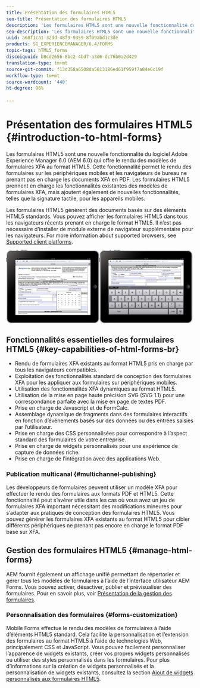 ```yaml
---
title: Présentation des formulaires HTML5
seo-title: Présentation des formulaires HTML5
description: 'Les formulaires HTML5 sont une nouvelle fonctionnalité du logiciel Adobe Experience Manager 6.0 (AEM 6.0) qui offre le rendu des modèles de formulaires XFA au format HTML5. '
seo-description: 'Les formulaires HTML5 sont une nouvelle fonctionnalité du logiciel Adobe Experience Manager 6.0 (AEM 6.0) qui offre le rendu des modèles de formulaires XFA au format HTML5. '
uuid: a68f1ca1-32dd-48f9-9359-8f09abd1c3de
products: SG_EXPERIENCEMANAGER/6.4/FORMS
topic-tags: hTML5_forms
discoiquuid: b8cd2656-8bc2-4bd7-a3d6-dc76b0a2d429
translation-type: tm+mt
source-git-commit: f13d358a6508da5813186ed61f959f7a84e6c19f
workflow-type: tm+mt
source-wordcount: '440'
ht-degree: 96%

---
```



# Présentation des formulaires HTML5 {#introduction-to-html-forms}

Les formulaires HTML5 sont une nouvelle fonctionnalité du logiciel Adobe Experience Manager 6.0 (AEM 6.0) qui offre le rendu des modèles de formulaires XFA au format HTML5. Cette fonctionnalité permet le rendu des formulaires sur les périphériques mobiles et les navigateurs de bureau ne prenant pas en charge les documents XFA en PDF. Les formulaires HTML5 prennent en charge les fonctionnalités existantes des modèles de formulaires XFA, mais ajoutent également de nouvelles fonctionnalités, telles que la signature tactile, pour les appareils mobiles.

Les formulaires HTML5 génèrent des documents basés sur des éléments HTML5 standards. Vous pouvez afficher les formulaires HTML5 dans tous les navigateurs récents prenant en charge le format HTML5. Il n’est pas nécessaire d’installer de module externe de navigateur supplémentaire pour les navigateurs. For more information about supported browsers, see [Supported client platforms](https://adobe.com/go/learn_aemforms_supportedplatforms_63).

![](do-not-localize/mobile_form_on_an_ipad_date_14.png)

## Fonctionnalités essentielles des formulaires HTML5 {#key-capabilities-of-html-forms-br}

* Rendu de formulaires XFA existants au format HTML5 pris en charge par tous les navigateurs compatibles.
* Exploitation des fonctionnalités standard de conception des formulaires XFA pour les appliquer aux formulaires sur périphériques mobiles.
* Utilisation des fonctionnalités XFA dynamiques au format HTML5.
* Utilisation de la mise en page haute précision SVG (SVG 1.1) pour une correspondance parfaite avec la mise en page de textes PDF.
* Prise en charge de Javascript et de FormCalc.
* Assemblage dynamique de fragments dans des formulaires interactifs en fonction d’événements basés sur des données ou des entrées saisies par l’utilisateur.
* Prise en charge des CSS personnalisées pour correspondre à l’aspect standard des formulaires de votre entreprise.
* Prise en charge de widgets personnalisés pour une expérience de capture de données riche.
* Prise en charge de l’intégration avec des applications Web.

### Publication multicanal {#multichannel-publishing}

Les développeurs de formulaires peuvent utiliser un modèle XFA pour effectuer le rendu des formulaires aux formats PDF et HTML5. Cette fonctionnalité peut s’avérer utile dans les cas où vous avez un jeu de formulaires XFA important nécessitant des modifications mineures pour s’adapter aux pratiques de conception des formulaires HTML5. Vous pouvez générer les formulaires XFA existants au format HTML5 pour cibler différents périphériques ne prenant pas encore en charge le format PDF basé sur XFA.

## Gestion des formulaires HTML5 {#manage-html-forms}

AEM fournit également un affichage unifié permettant de répertorier et gérer tous les modèles de formulaires à l’aide de l’interface utilisateur AEM Forms. Vous pouvez activer, désactiver, publier et prévisualiser des formulaires. Pour en savoir plus, voir [Présentation de la gestion des formulaires](/help/forms/using/introduction-managing-forms.md).

### Personnalisation des formulaires {#forms-customization}

Mobile Forms effectue le rendu des modèles de formulaires à l’aide d’éléments HTML5 standard. Cela facilite la personnalisation et l’extension des formulaires au format HTML5 à l’aide de technologies Web, principalement CSS et JavaScript. Vous pouvez facilement personnaliser l’apparence de widgets existants, créer vos propres widgets personnalisés ou utiliser des styles personnalisés dans les formulaires. Pour plus d’informations sur la création de widgets personnalisés et la personnalisation de widgets existants, consultez la section [Ajout de widgets personnalisés aux formulaires HTML5](/help/forms/using/custom-widgets.md).
